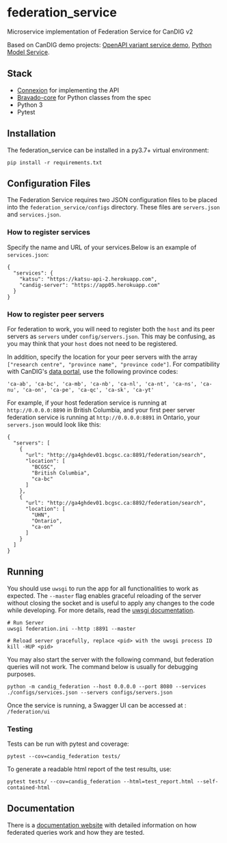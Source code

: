 # federation_service
Microservice implementation of Federation Service for CanDIG v2

Based on CanDIG demo projects: [OpenAPI variant service demo](https://github.com/ljdursi/openapi_calls_example), [Python Model Service](https://github.com/CanDIG/python_model_service).


## Stack

- [Connexion](https://github.com/zalando/connexion) for implementing the API
- [Bravado-core](https://github.com/Yelp/bravado-core) for Python classes from the spec
- Python 3
- Pytest

## Installation

The federation_service can be installed in a py3.7+ virtual environment:

```
pip install -r requirements.txt
```

## Configuration Files

The Federation Service requires two JSON configuration files to be placed into the `federation_service/configs` directory. 
These files are `servers.json` and `services.json`.

### How to register services

Specify the name and URL of your services.Below is an example of `services.json`:

```
{
  "services": {
    "katsu": "https://katsu-api-2.herokuapp.com",
    "candig-server": "https://app05.herokuapp.com"
  }
}
```

### How to register peer servers

For federation to work, you will need to register both the `host` and its peer servers as `servers` under `config/servers.json`. This may be confusing, as you may think that your `host` does not need to be registered.

In addition, specify the location for your peer servers with the array `["research centre", "province name", "province code"]`. For compatibility with CanDIG's [data portal](https://github.com/CanDIG/candig-data-portal), use the following province codes:

`'ca-ab', 'ca-bc', 'ca-mb', 'ca-nb', 'ca-nl', 'ca-nt', 'ca-ns', 'ca-nu', 'ca-on', 'ca-pe', 'ca-qc', 'ca-sk', 'ca-yt'`


For example, if your host federation service is running at `http://0.0.0.0:8890` in British Columbia, and your first 
peer server federation service is running at `http://0.0.0.0:8891` in Ontario, your `servers.json` would look like this:

```
{
  "servers": [
    {
      "url": "http://ga4ghdev01.bcgsc.ca:8891/federation/search",
      "location": [
        "BCGSC",
        "British Columbia",
        "ca-bc"
      ]
    },
    {
      "url": "http://ga4ghdev01.bcgsc.ca:8892/federation/search",
      "location": [
        "UHN",
        "Ontario",
        "ca-on"
      ]
    }
  ]
}
```

## Running

You should use `uwsgi` to run the app for all functionalities to work as expected. The `--master` flag enables graceful reloading of the server without closing the socket and is useful to apply  any changes to the code while developing. For more details, read the [uwsgi documentation](https://uwsgi-docs.readthedocs.io/en/latest/Management.html).

```
# Run Server
uwsgi federation.ini --http :8891 --master

# Reload server gracefully, replace <pid> with the uwsgi process ID
kill -HUP <pid>
```

You may also start the server with the following command, but federation queries will not work. The command below is usually for debugging purposes.

```
python -m candig_federation --host 0.0.0.0 --port 8080 --services ./configs/services.json --servers configs/servers.json
```

Once the service is running, a Swagger UI can be accessed at : `/federation/ui`


### Testing

Tests can be run with pytest and coverage:

```
pytest --cov=candig_federation tests/
```

To generate a readable html report of the test results, use:

```
pytest tests/ --cov=candig_federation --html=test_report.html --self-contained-html
```


## Documentation

There is a [documentation website](https://candig-federation.readthedocs.io/en/latest/index.html) with detailed information on how federated queries work and how they are tested.
